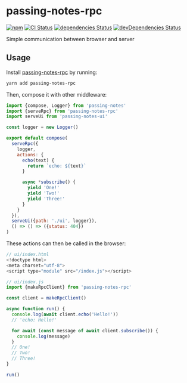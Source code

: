 # passing-notes-rpc
[![npm](https://img.shields.io/npm/v/passing-notes-rpc.svg)](https://www.npmjs.com/package/passing-notes-rpc)
[![CI Status](https://github.com/vinsonchuong/passing-notes-rpc/workflows/CI/badge.svg)](https://github.com/vinsonchuong/passing-notes-rpc/actions?query=workflow%3ACI)
[![dependencies Status](https://david-dm.org/vinsonchuong/passing-notes-rpc/status.svg)](https://david-dm.org/vinsonchuong/passing-notes-rpc)
[![devDependencies Status](https://david-dm.org/vinsonchuong/passing-notes-rpc/dev-status.svg)](https://david-dm.org/vinsonchuong/passing-notes-rpc?type=dev)

Simple communication between browser and server

## Usage
Install [passing-notes-rpc](https://www.npmjs.com/package/passing-notes-rpc)
by running:

```sh
yarn add passing-notes-rpc
```

Then, compose it with other middleware:

```js
import {compose, Logger} from 'passing-notes'
import {serveRpc} from 'passing-notes-rpc'
import serveUi from 'passing-notes-ui'

const logger = new Logger()

export default compose(
  serveRpc({
    logger,
    actions: {
      echo(text) {
        return `echo: ${text}`
      }

      async *subscribe() {
        yield 'One!'
        yield 'Two!'
        yield 'Three!'
      }
    }
  }),
  serveUi({path: './ui', logger}),
  () => () => ({status: 404})
)
```

These actions can then be called in the browser:

```js
// ui/index.html
<!doctype html>
<meta charset="utf-8">
<script type="module" src="/index.js"></script>
```

```js
// ui/index.js
import {makeRpcClient} from 'passing-notes-rpc'

const client = makeRpcClient()

async function run() {
  console.log(await client.echo('Hello!'))
  // 'echo: Hello!'

  for await (const message of await client.subscribe()) {
    console.log(message)
  }
  // One!
  // Two!
  // Three!
}

run()
```

